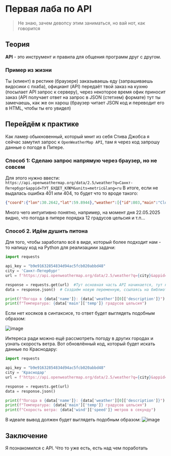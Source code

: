 # Первая лаба по API
> Не знаю, зачем девопсу этим заниматься, но вай нот, как говорится
## Теория
**API** - это инструмент и правила для общения программ друг с другом. 
### Пример из жизни
Ты (клиент) в рестике (браузере) заказываешь еду (запрашиваешь видосики с пхаба), официант (API) передаёт твой заказ на кухню (посылает API запрос к серверу), через некоторое время офик приносит заказ (API получает ответ на запрос в JSON (стетхем) формате) тут ты замечаешь, как же он харош (браузер читает JSON код и переводит его в HTML, чтобы ты его увидел)
## Перейдём к практике 
Как ламер обыкновенный, который мнит из себя Стива Джобса я сейчас замутил запрос к `OpenWeatherMap API`, там я через код запрошу данные о погоде в Питере.
### Способ 1: Сделаю запрос напрямую через браузер, но не совсем
Для этого нужно ввести: ```https://api.openweathermap.org/data/2.5/weather?q=Санкт-Петербург&appid=ТУТ_БУДЕТ_КЛЮЧ&units=metric&lang=ru```
В итоге, если не выдалась ошибка 401 или 404, то будет что то вроде такого:
```json
{"coord":{"lon":30.2642,"lat":59.8944},"weather":[{"id":803,"main":"Clouds","description":"облачно с прояснениями","icon":"04d"}],"base":"stations","main":{"temp":12.08,"feels_like":11.33,"temp_min":12.08,"temp_max":12.08,"pressure":1008,"humidity":76,"sea_level":1008,"grnd_level":1006},"visibility":10000,"wind":{"speed":7,"deg":130},"clouds":{"all":75},"dt":1747910339,"sys":{"type":1,"id":8926,"country":"RU","sunrise":1747876005,"sunset":1747939486},"timezone":10800,"id":498817,"name":"Санкт-Петербург","cod":200}
```
Много чего интуитивно понятно, например, на момент дня 22.05.2025 видно, что погода в питере порядка 12 градусов цельсия и т.п...

### Способ 2. Идём душить питона

Для того, чтобы заработало всё в виде, который более подходит нам - то напишу код на Python для реализациии задачи:
```py
import requests

api_key = "b9e91632854834d94ac5fcb020abbd48"
city = 'Санкт-Петербург'
url = f'https://api.openweathermap.org/data/2.5/weather?q={city}&appid={api_key}&units=metric&lang=ru'

response = requests.get(url)  #Тут основная часть API начинается, тут наша программа делает запрос к сайту погоды для получения точной инфы
data = response.json()  # Создаём новую переменную, ссылаясь на библиотеку 

print(f"Погода в {data['name']}: {data['weather'][0]['description']}")
print(f"Температура: {data['main']['temp']} градусов цельсия")
```

Если нет косяков в синтаксисе, то ответ будет выглядеть подобным образом: 

![image](https://github.com/user-attachments/assets/f0c88300-561e-417c-96e6-a9eb9322b5d1)

Интереса ради можно ещё рассмотреть погоду в других городах и узнать скорость ветра. Вот обновлённый код, который будет искать данные по Краснодару: 
```py
import requests

api_key = "b9e91632854834d94ac5fcb020abbd48"
city = 'Краснодар'
url = f'https://api.openweathermap.org/data/2.5/weather?q={city}&appid={api_key}&units=metric&lang=ru'

response = requests.get(url)
data = response.json()

print(f"Погода в {data['name']}: {data['weather'][0]['description']}")
print(f"Температура: {data['main']['temp']} градусов цельсия")
print(f"Скорость ветра: {data['wind']['speed']} метров в секунду")
```

В идеале вывод должен будет выглядеть подобным образом: 
![image](https://github.com/user-attachments/assets/124b32ab-49b1-4ba8-b85a-2e8070adb40f)

## Заключение

Я познакомился с API. Что то уже есть, есть над чем поработать
